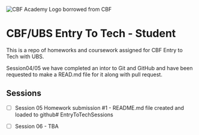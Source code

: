![CBF Academy Logo borrowed from CBF](https://res.cloudinary.com/dft0cktie/image/upload/v1687358294/stole_yg42cp.png)
# CBF/UBS Entry To Tech - Student

This is a repo of homeworks and coursework assigned for CBF Entry to Tech with UBS.

Session04/05 we have completed an intor to Git and GitHub and have been requested to make a READ.md file for it along with pull request.

## Sessions

- [ ] Session 05 Homework submission #1 - 
README.md file created and loaded to github# EntryToTechSessions

- [ ] Session 06 - TBA
